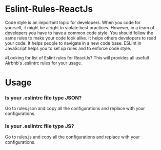 # Eslint-Rules-ReactJs
Code style is an important topic for developers. When you code for yourself, it might be alright to violate best practices. However, in a team of developers you have to have a common code style. You should follow the same rules to make your code look alike. It helps others developers to read your code. It helps people to navigate in a new code base. ESLint in JavaScript helps you to set up rules and to enforce code style.

#Looking for list of Eslint rules for ReactJs?
This will provides all usefull Airbnb's .eslintrc rules for your usage.

# Usage

### Is your .eslintrc file type JSON?
Go to rules.json and copy all the configurations and replace with your configurations.

### Is your .eslintrc file type JS?
Go to rules.js and copy all the configurations and replace with your configurations.
